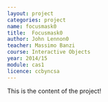 ```yaml
---
layout: project
categories: project
name: focusmask0
title:  Focusmask0
author: John Lennon0
teacher: Massimo Banzi
course: Interactive Objects
year: 2014/15
module: cas1
licence: ccbyncsa
---
```

This is the content of the project!


